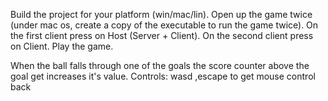 Build the project for your platform (win/mac/lin).
Open up the game twice (under mac os, create a copy of the executable to run the game twice).
On the first client press on Host (Server + Client). On the second client press on Client.
Play the game.

When the ball falls through one of the goals the score counter above the goal get increases it's value.
Controls: wasd ,escape to get mouse control back
